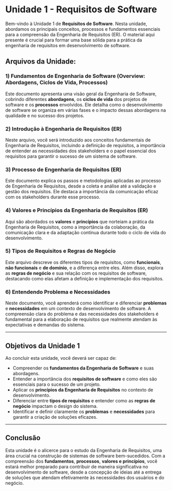 # Unidade 1 - Requisitos de Software

Bem-vindo à Unidade 1 de **Requisitos de Software**. Nesta unidade, abordamos os principais conceitos, processos e fundamentos essenciais para a compreensão da Engenharia de Requisitos (ER). O material aqui presente é crucial para formar uma base sólida para a prática da engenharia de requisitos em desenvolvimento de software.

## Arquivos da Unidade:

### 1) **Fundamentos de Engenharia de Software (Overview: Abordagens, Ciclos de Vida, Processos)**  
Este documento apresenta uma visão geral da Engenharia de Software, cobrindo diferentes **abordagens**, os **ciclos de vida** dos projetos de software e os **processos** envolvidos. Ele detalha como o desenvolvimento de software se organiza em várias fases e o impacto dessas abordagens na qualidade e no sucesso dos projetos.

### 2) **Introdução à Engenharia de Requisitos (ER)**  
Neste arquivo, você será introduzido aos conceitos fundamentais de Engenharia de Requisitos, incluindo a definição de requisitos, a importância de entender as necessidades dos stakeholders e o papel essencial dos requisitos para garantir o sucesso de um sistema de software.

### 3) **Processo de Engenharia de Requisitos (ER)**  
Este documento explica os passos e metodologias aplicadas ao processo de Engenharia de Requisitos, desde a coleta e análise até a validação e gestão dos requisitos. Ele destaca a importância da comunicação eficaz com os stakeholders durante esse processo.

### 4) **Valores e Princípios da Engenharia de Requisitos (ER)**  
Aqui são abordados os **valores** e **princípios** que norteiam a prática da Engenharia de Requisitos, como a importância da colaboração, da comunicação clara e da adaptação contínua durante todo o ciclo de vida do desenvolvimento.

### 5) **Tipos de Requisitos e Regras de Negócio**  
Este arquivo descreve os diferentes tipos de requisitos, como **funcionais**, **não funcionais** e **de domínio**, e a diferença entre eles. Além disso, explora as **regras de negócio** e sua relação com os requisitos de software, destacando como elas afetam a definição e implementação dos requisitos.

### 6) **Entendendo Problema e Necessidades**  
Neste documento, você aprenderá como identificar e diferenciar **problemas** e **necessidades** em um contexto de desenvolvimento de software. A compreensão clara do problema e das necessidades dos stakeholders é fundamental para a elaboração de requisitos que realmente atendam às expectativas e demandas do sistema.

---

## Objetivos da Unidade 1

Ao concluir esta unidade, você deverá ser capaz de:  
- Compreender os **fundamentos da Engenharia de Software** e suas abordagens.
- Entender a importância dos **requisitos de software** e como eles são essenciais para o sucesso de um projeto.
- Aplicar os **princípios da Engenharia de Requisitos** no contexto de desenvolvimento.
- Diferenciar entre **tipos de requisitos** e entender como as **regras de negócio** impactam o design do sistema.
- Identificar e definir claramente os **problemas** e **necessidades** para garantir a criação de soluções eficazes.

---

## Conclusão

Esta unidade é o alicerce para o estudo da Engenharia de Requisitos, uma área crucial na construção de sistemas de software bem-sucedidos. Com a compreensão dos **fundamentos**, **processos**, **valores e princípios**, você estará melhor preparado para contribuir de maneira significativa no desenvolvimento de software, desde a concepção de ideias até a entrega de soluções que atendam efetivamente às necessidades dos usuários e do negócio.